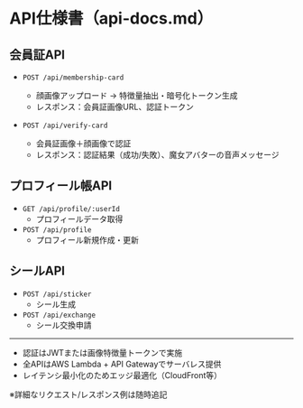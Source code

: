 # API仕様書（api-docs.md）

## 会員証API
- `POST /api/membership-card`
  - 顔画像アップロード → 特徴量抽出・暗号化トークン生成
  - レスポンス：会員証画像URL、認証トークン

- `POST /api/verify-card`
  - 会員証画像＋顔画像で認証
  - レスポンス：認証結果（成功/失敗）、魔女アバターの音声メッセージ

## プロフィール帳API
- `GET /api/profile/:userId`
  - プロフィールデータ取得
- `POST /api/profile`
  - プロフィール新規作成・更新

## シールAPI
- `POST /api/sticker`
  - シール生成
- `POST /api/exchange`
  - シール交換申請

---

- 認証はJWTまたは画像特徴量トークンで実施
- 全APIはAWS Lambda + API Gatewayでサーバレス提供
- レイテンシ最小化のためエッジ最適化（CloudFront等）

※詳細なリクエスト/レスポンス例は随時追記
